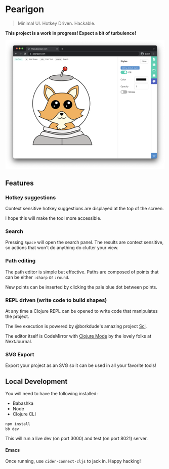 # Pearigon
> Minimal UI. Hotkey Driven. Hackable.

**This project is a work in progress! Expect a bit of turbulence!**

![Screenshot](docs/images/screenshot.png)

## Features

### Hotkey suggestions

Context sensitive hotkey suggestions are displayed at the top of the screen.

I hope this will make the tool more accessible.

### Search

Pressing `Space` will open the search panel. The results are context
sensitive, so actions that won't do anything do clutter your view.

### Path editing

The path editor is simple but effective. Paths are composed of points that
can be either `:sharp` or `:round`.

New points can be inserted by clicking the pale blue dot between points.

### REPL driven (write code to build shapes)

At any time a Clojure REPL can be opened to write code that manipulates
the project.

The live execution is powered by @borkdude's amazing project [Sci](https://github.com/babashka/sci).

The editor itself is CodeMirror with [Clojure Mode](https://github.com/nextjournal/clojure-mode)
by the lovely folks at NextJournal.

### SVG Export

Export your project as an SVG so it can be used in all your favorite tools!

## Local Development

You will need to have the following installed:
* Babashka
* Node
* Clojure CLI

```
npm install
bb dev
```

This will run a live dev (on port 3000) and test (on port 8021) server.

#### Emacs

Once running, use `cider-connect-cljs` to jack in. Happy hacking!
